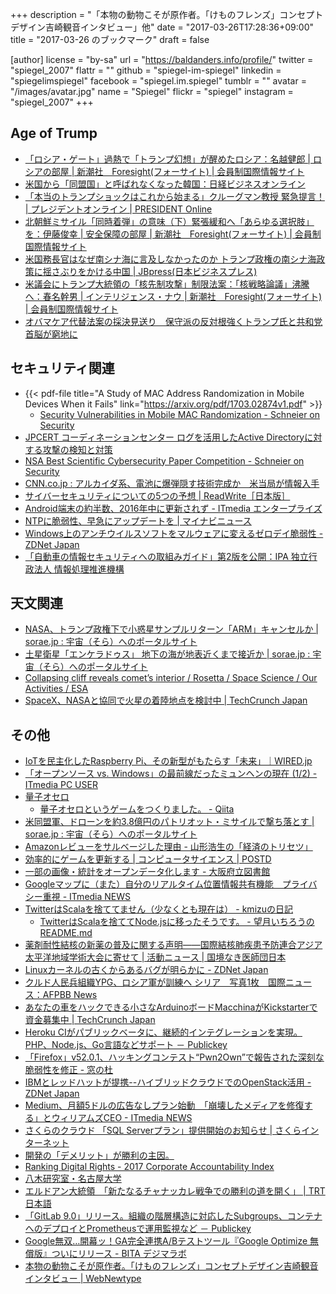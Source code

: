 +++
description = "「本物の動物こそが原作者。「けものフレンズ」コンセプトデザイン吉崎観音インタビュー」他"
date = "2017-03-26T17:28:36+09:00"
title = "2017-03-26 のブックマーク"
draft = false

[author]
  license = "by-sa"
  url = "https://baldanders.info/profile/"
  twitter = "spiegel_2007"
  flattr = ""
  github = "spiegel-im-spiegel"
  linkedin = "spiegelimspiegel"
  facebook = "spiegel.im.spiegel"
  tumblr = ""
  avatar = "/images/avatar.jpg"
  name = "Spiegel"
  flickr = "spiegel"
  instagram = "spiegel_2007"
+++

## Age of Trump

- [「ロシア・ゲート」過熱で「トランプ幻想」が醒めたロシア：名越健郎 | ロシアの部屋 | 新潮社　Foresight(フォーサイト) | 会員制国際情報サイト](http://www.fsight.jp/articles/-/42121)
- [米国から「同盟国」と呼ばれなくなった韓国：日経ビジネスオンライン](http://business.nikkeibp.co.jp/atcl/report/15/226331/032100099/?rt=nocnt)
- [「本当のトランプショックはこれから始まる」クルーグマン教授 緊急提言！ | プレジデントオンライン | PRESIDENT Online](http://president.jp/articles/-/21624)
- [北朝鮮ミサイル「同時着弾」の意味（下）緊張緩和へ「あらゆる選択肢」を：伊藤俊幸 | 安全保障の部屋 | 新潮社　Foresight(フォーサイト) | 会員制国際情報サイト](http://www.fsight.jp/articles/-/42104)
- [米国務長官はなぜ南シナ海に言及しなかったのか トランプ政権の南シナ海政策に揺さぶりをかける中国 | JBpress(日本ビジネスプレス)](http://jbpress.ismedia.jp/articles/-/49482)
- [米議会にトランプ大統領の「核先制攻撃」制限法案：「核戦略論議」沸騰へ：春名幹男 | インテリジェンス・ナウ | 新潮社　Foresight(フォーサイト) | 会員制国際情報サイト](http://www.fsight.jp/articles/-/42128)
- [オバマケア代替法案の採決見送り　保守派の反対根強くトランプ氏と共和党首脳が窮地に](http://www.huffingtonpost.jp/2017/03/23/obamacare_n_15571572.html)

## セキュリティ関連

- {{< pdf-file title="A Study of MAC Address Randomization in Mobile Devices When it Fails" link="https://arxiv.org/pdf/1703.02874v1.pdf" >}}
    - [Security Vulnerabilities in Mobile MAC Randomization - Schneier on Security](https://www.schneier.com/blog/archives/2017/03/security_vulner_8.html)
- [JPCERT コーディネーションセンター ログを活用したActive Directoryに対する攻撃の検知と対策](http://www.jpcert.or.jp/research/AD.html)
- [NSA Best Scientific Cybersecurity Paper Competition - Schneier on Security](https://www.schneier.com/blog/archives/2017/03/nsa_best_scient.html)
- [CNN.co.jp : アルカイダ系、電池に爆弾隠す技術完成か　米当局が情報入手](http://www.cnn.co.jp/world/35098466.html)
- [サイバーセキュリティについての5つの予想 | ReadWrite［日本版］](http://readwrite.jp/news/35941/)
- [Android端末の約半数、2016年中に更新されず - ITmedia エンタープライズ](http://www.itmedia.co.jp/enterprise/articles/1703/24/news059.html)
- [NTPに脆弱性、早急にアップデートを | マイナビニュース](http://news.mynavi.jp/news/2017/03/23/269/)
- [Windows上のアンチウイルスソフトをマルウェアに変えるゼロデイ脆弱性 - ZDNet Japan](https://japan.zdnet.com/article/35098558/)
- [「自動車の情報セキュリティへの取組みガイド」第2版を公開：IPA 独立行政法人 情報処理推進機構](http://www.ipa.go.jp/security/iot/emb_car2.html)

## 天文関連

- [NASA、トランプ政権下で小惑星サンプルリターン「ARM」キャンセルか | sorae.jp : 宇宙（そら）へのポータルサイト](http://sorae.jp/030201/2017_03_21_arm.html)
- [土星衛星「エンケラドゥス」 地下の海が地表近くまで接近か | sorae.jp : 宇宙（そら）へのポータルサイト](http://sorae.jp/030201/2017_03_21_en.html)
- [Collapsing cliff reveals comet’s interior / Rosetta / Space Science / Our Activities / ESA](http://www.esa.int/Our_Activities/Space_Science/Rosetta/Collapsing_cliff_reveals_comet_s_interior)
- [SpaceX、NASAと協同で火星の着陸地点を検討中 | TechCrunch Japan](https://jp.techcrunch.com/2017/03/21/20170320spacex-is-working-with-nasa-to-identify-landing-spots-on-mars/)

## その他

- [IoTを民主化したRaspberry Pi、その新型がもたらす「未来」｜WIRED.jp](http://wired.jp/2017/03/20/raspberry-pi-zero-w/)
- [「オープンソース vs. Windows」の最前線だったミュンヘンの現在 (1/2) - ITmedia PC USER](http://www.itmedia.co.jp/pcuser/articles/1703/20/news009.html)
- [量子オセロ](http://eduidl.com/quantum_othello/)
    - [量子オセロというゲームをつくりました。 - Qiita](http://qiita.com/educated_idler/items/5603fe1bf2639c09435c)
- [米同盟軍、ドローンを約3.8億円のパトリオット・ミサイルで撃ち落とす | sorae.jp : 宇宙（そら）へのポータルサイト](http://sorae.jp/030201/2017_03_20_pat.html)
- [Amazonレビューをサルベージした理由 - 山形浩生の「経済のトリセツ」](http://cruel.hatenablog.com/entry/2017/03/21/102104)
- [効率的にゲームを更新する | コンピュータサイエンス | POSTD](http://postd.cc/efficient-game-updates/)
- [一部の画像・統計をオープンデータ化します - 大阪府立図書館](http://www.library.pref.osaka.jp/site/e-service/ccby201703-top.html)
- [Googleマップに（また）自分のリアルタイム位置情報共有機能　プライバシー重視 - ITmedia NEWS](http://www.itmedia.co.jp/news/articles/1703/23/news059.html)
- [TwitterはScalaを捨ててません（少なくとも現在は） - kmizuの日記](http://kmizu.hatenablog.com/entry/2017/03/22/233335)
    - [TwitterはScalaを捨ててNode.jsに移ったそうです。 - 望月いちろうのREADME.md](http://www.utali.io/entry/2017/02/24/170000)
- [薬剤耐性結核の新薬の普及に関する声明――国際結核肺疾患予防連合アジア太平洋地域学術大会に寄せて | 活動ニュース | 国境なき医師団日本](http://www.msf.or.jp/news/detail/headline_3416.html)
- [Linuxカーネルの古くからあるバグが明らかに - ZDNet Japan](https://japan.zdnet.com/article/35098462/)
- [クルド人民兵組織YPG、ロシア軍が訓練へ シリア　写真1枚　国際ニュース：AFPBB News](http://www.afpbb.com/articles/-/3122061)
- [あなたの車をハックできる小さなArduinoボードMacchinaがKickstarterで資金募集中 | TechCrunch Japan](https://jp.techcrunch.com/2017/03/22/20170321when-this-baby-hits-88-mph/)
- [Heroku CIがパブリックベータに、継続的インテグレーションを実現。PHP、Node.js、Go言語などサポート － Publickey](http://www.publickey1.jp/blog/17/heroku_ciphpnodejsgo.html)
- [「Firefox」v52.0.1、ハッキングコンテスト“Pwn2Own”で報告された深刻な脆弱性を修正 - 窓の杜](http://forest.watch.impress.co.jp/docs/news/1050339.html)
- [IBMとレッドハットが提携--ハイブリッドクラウドでのOpenStack活用 - ZDNet Japan](https://japan.zdnet.com/article/35098376/)
- [Medium、月額5ドルの広告なしプラン始動　「崩壊したメディアを修復する」とウィリアムズCEO - ITmedia NEWS](http://www.itmedia.co.jp/news/articles/1703/23/news069.html)
- [さくらのクラウド 「SQL Serverプラン」提供開始のお知らせ | さくらインターネット](https://www.sakura.ad.jp/news/sakurainfo/newsentry.php?id=1569)
- [開発の「デメリット」が勝利の主因。](http://www.ne.jp/asahi/comp/tarusan/main261.htm)
- [Ranking Digital Rights - 2017 Corporate Accountability Index](https://rankingdigitalrights.org/index2017/download/)
- [八木研究室・名古屋大学](https://yagishinya.wixsite.com/yagilab)
- [エルドアン大統領　「新たなるチャナッカレ戦争での勝利の道を開く」 | TRT 日本語](http://www.trt.net.tr/japanese/toruko/2017/03/19/erudoanda-tong-ling-xin-tanarutiyanatukarezhan-zheng-denosheng-li-nodao-wokai-ku-694386)
- [「GitLab 9.0」リリース。組織の階層構造に対応したSubgroups、コンテナへのデプロイとPrometheusで運用監視など － Publickey](http://www.publickey1.jp/blog/17/gitlab_90subgroupsprometheus.html)
- [Google無双…開幕ッ！GA完全連携A/Bテストツール『Google Optimize 無償版』ついにリリース - BITA デジマラボ](https://bita.jp/dml/gaoptimize_release)
- [本物の動物こそが原作者。「けものフレンズ」コンセプトデザイン吉崎観音インタビュー | WebNewtype](https://webnewtype.com/report/article/104436/)
